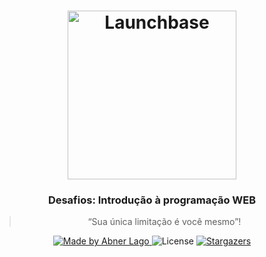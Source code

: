 <h1 align="center">
    <img alt="Launchbase" src="https://rocketseat-cdn.s3-sa-east-1.amazonaws.com/bootcamp-launchbase.png" width="270px" />
</h1>

<h3 align="center">
  Desafios: Introdução à programação WEB
</h3>

<blockquote align="center">“Sua única limitação é você mesmo”!</blockquote>

<p align="center">

  <a href="https://abnerlago.com">
    <img alt="Made by Abner Lago" src="https://img.shields.io/badge/made%20by-Abner Lago-%23F7DF1E">
  </a>

  <img alt="License" src="https://img.shields.io/badge/license-MIT-%23F7DF1E">

  <a href="https://github.com/AbnerLago/DesafiosLaunchbase/stargazers">
    <img alt="Stargazers" src="https://img.shields.io/github/stars/AbnerLago/DesafiosLaunchbase?style=social">
  </a>
</p>